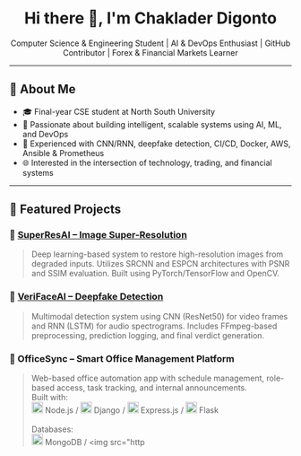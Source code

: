 <h1 align="center">Hi there 👋, I'm Chaklader Digonto</h1>

<p align="center">
  Computer Science & Engineering Student | AI & DevOps Enthusiast | GitHub Contributor | Forex & Financial Markets Learner
</p>

---

## 🧠 About Me

- 🎓 Final-year CSE student at North South University  
- 🤖 Passionate about building intelligent, scalable systems using AI, ML, and DevOps  
- 🧠 Experienced with CNN/RNN, deepfake detection, CI/CD, Docker, AWS, Ansible & Prometheus  
- 🌐 Interested in the intersection of technology, trading, and financial systems  

---

## 🚀 Featured Projects

### 🔹 [SuperResAI – Image Super-Resolution](https://github.com/chaklader17/SuperResAI)
> Deep learning-based system to restore high-resolution images from degraded inputs. Utilizes SRCNN and ESPCN architectures with PSNR and SSIM evaluation. Built using PyTorch/TensorFlow and OpenCV.

### 🔹 [VeriFaceAI – Deepfake Detection](https://github.com/chaklader17/VeriFaceAI)
> Multimodal detection system using CNN (ResNet50) for video frames and RNN (LSTM) for audio spectrograms. Includes FFmpeg-based preprocessing, prediction logging, and final verdict generation.

### 🔹 OfficeSync – Smart Office Management Platform  
> Web-based office automation app with schedule management, role-based access, task tracking, and internal announcements.  
> Built with:  
> <img src="https://cdn.jsdelivr.net/gh/devicons/devicon/icons/nodejs/nodejs-original.svg" width="20" /> Node.js / <img src="https://cdn.jsdelivr.net/gh/devicons/devicon/icons/django/django-plain.svg" width="20" /> Django / <img src="https://cdn.jsdelivr.net/gh/devicons/devicon/icons/express/express-original.svg" width="20" /> Express.js / <img src="https://cdn.jsdelivr.net/gh/devicons/devicon/icons/flask/flask-original.svg" width="20" /> Flask  
> <br/>
> Databases:  
> <img src="https://cdn.jsdelivr.net/gh/devicons/devicon/icons/mongodb/mongodb-original.svg" width="20" /> MongoDB / <img src="http
